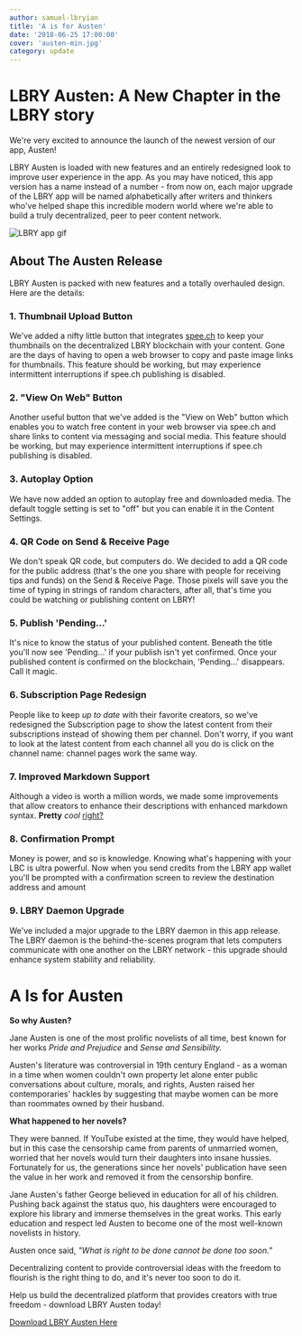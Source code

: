 ```yaml
---
author: samuel-lbryian
title: 'A is for Austen'
date: '2018-06-25 17:00:00'
cover: 'austen-min.jpg'
category: update
---
```


# LBRY Austen: A New Chapter in the LBRY story

We're very excited to announce the launch of the newest version of our app, Austen!

LBRY Austen is loaded with new features and an entirely redesigned look to improve user experience in the app. As you may have noticed, this app version has a name instead of a number - from now on, each major upgrade of the LBRY app will be named alphabetically after writers and thinkers who've helped shape this incredible modern world where we're able to build a truly decentralized, peer to peer content network.

![LBRY app gif](https://spee.ch/7/lbry-redesign-full.gif)

## About The Austen Release

LBRY Austen is packed with new features and a totally overhauled design. Here are the details:

### 1. Thumbnail Upload Button

We've added a nifty little button that integrates [spee.ch](https://spee.ch) to keep your thumbnails on the decentralized LBRY blockchain with your content. Gone are the days of having to open a web browser to copy and paste image links for thumbnails. This feature should be working, but may experience intermittent interruptions if spee.ch publishing is disabled.

### 2. "View On Web" Button

Another useful button that we've added is the "View on Web" button which enables you to watch free content in your web browser via spee.ch and share links to content via messaging and social media. This feature should be working, but may experience intermittent interruptions if spee.ch publishing is disabled.

### 3. Autoplay Option

We have now added an option to autoplay free and downloaded media. The default toggle setting is set to "off" but you can enable it in the Content Settings.

### 4. QR Code on Send & Receive Page

We don't speak QR code, but computers do. We decided to add a QR code for the public address (that's the one you share with people for receiving tips and funds) on the Send & Receive Page. Those pixels will save you the time of typing in strings of random characters, after all, that's time you could be watching or publishing content on LBRY!

### 5. Publish 'Pending...'

It's nice to know the status of your published content. Beneath the title you'll now see 'Pending...' if your publish isn't yet confirmed. Once your published content is confirmed on the blockchain, 'Pending...' disappears. Call it magic.

### 6. Subscription Page Redesign

People like to keep *up to date* with their favorite creators, so we've redesigned the Subscription page to show the latest content from their subscriptions instead of showing them per channel. Don't worry, if you want to look at the latest content from each channel all you do is click on the channel name: channel pages work the same way.

### 7. Improved Markdown Support

Although a video is worth a million words, we made some improvements that allow creators to enhance their descriptions with enhanced markdown syntax. **Pretty** *cool* [right?](http://commonmark.org/help)

### 8. Confirmation Prompt

Money is power, and so is knowledge. Knowing what's happening with your LBC is ultra powerful. Now when you send credits from the LBRY app wallet you'll be prompted with a confirmation screen to review the destination address and amount

### 9. LBRY Daemon Upgrade

We've included a major upgrade to the LBRY daemon in this app release. The LBRY daemon is the behind-the-scenes program that lets computers communicate with one another on the LBRY network - this upgrade should enhance system stability and reliability.

# A Is for Austen

**So why Austen?**

Jane Austen is one of the most prolific novelists of all time, best known for her works *Pride and Prejudice* and *Sense and Sensibility.*

Austen's literature was controversial in 19th century England - as a woman in a time when women couldn't own property let alone enter public conversations about culture, morals, and rights, Austen raised her contemporaries' hackles by suggesting that maybe women can be more than roommates owned by their husband.

**What happened to her novels?**

They were banned. If YouTube existed at the time, they would have helped, but in this case the censorship came from parents of unmarried women, worried that her novels would turn their daughters into insane hussies. Fortunately for us, the generations since her novels' publication have seen the value in her work and removed it from the censorship bonfire.

Jane Austen's father George believed in education for all of his children. Pushing back against the status quo, his daughters were encouraged to explore his library and immerse themselves in the great works. This early education and respect led Austen to become one of the most well-known novelists in history.

Austen once said, *"What is right to be done cannot be done too soon."*

Decentralizing content to provide controversial ideas with the freedom to flourish is the right thing to do, and it's never too soon to do it.

Help us build the decentralized platform that provides creators with true freedom - download LBRY Austen today!

[Download LBRY Austen Here](https://lbry.io/get?auto=1)
